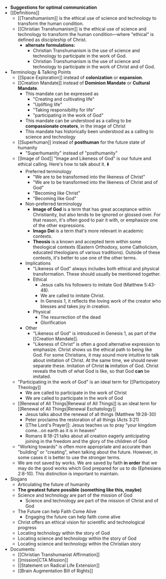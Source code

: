 - __Suggestions for optimal communication__
- [[Definitions]]
	- [[Transhumanism]] is the ethical use of science and technology to transform the human condition.
	- [[Christian Transhumanism]] is the ethical use of science and technology to transform the human condition—where "ethical" is defined as discipleship of Christ.
		- __alternate formulations:__
			- Christian Transhumanism is the use of science and technology to participate in the work of God.
			- Christian Transhumanism is the use of science and technology to participate in the work of Christ and of God.
- Terminology & Talking Points
	- [[Space Exploration]] instead of __colonization__ or __expansion__.
	- [[Creation Mandate]] instead of __Dominion Mandate__ or __Cultural Mandate__.
		- This mandate can be expressed as
			- "Creating and cultivating life"
			- "Uplifting life"
			- "Taking responsibility for life"
			- "participating in the work of God"
		- This mandate can be understood as a calling to be **compassionate creators**, in the image of Christ
		- This mandate has historically been understood as a calling to science and technology
	- [[Superhuman]] instead of __posthuman__ for the future state of humanity
		- "Superhumanity" instead of "posthumanity"
	- [[Image of God]] "Image and Likeness of God" is our future and ethical calling. Here's how to talk about it. ⬇️
		- Preferred terminology
			- "We are to be transformed into the likeness of Christ"
			- "We are to be transformed into the likeness of Christ and of God"
			- "Becoming like Christ"
			- "Becoming like God"
		- Non-preferred terminology
			- __Image of God__ is a term that has great acceptance within Christianity, but also tends to be ignored or glossed over. For that reason, it's often good to pair it with, or emphasize one of the other expressions.
			- __Imago Dei__ is a term that's more relevant in academic contexts.
			- __Theosis__ is a known and accepted term within some theological contexts (Eastern Orthodoxy, some Catholicism, educated theologians of various traditions). Outside of these contexts, it's better to use one of the other terms.
		- Implications
			- "Likeness of God" always includes both ethical and physical transformation. These should usually be mentioned together.
			- Ethical
				- Jesus calls his followers to imitate God (Matthew 5:43-48).
				- We are called to imitate Christ.
				- In Genesis 1, it reflects the loving work of the creator who blesses and takes joy in creation.
			- Physical
				- The resurrection of the dead
				- Glorification
		- Other
			- "Likeness of God" is introduced in Genesis 1, as part of the [[Creation Mandate]]. 
			- "Likeness of Christ" is often a good alternative expression to emphasize. Christ shows us the ethical path to being like God. For some Christians, it may sound more intuitive to talk about imitation of Christ. At the same time, we should never separate these. Imitation of Christ __is__ imitation of God. Christ reveals the truth of what God is like, so that God __can__ be imitated.
	- "Participating in the work of God" is an ideal term for [[Participatory Theology]]
		- We are called to participate in the work of Christ
		- We are called to participate in the work of God
	- [[Renewal of All Things|Renewal of All Things]] is an ideal term for [[Renewal of All Things|Renewal Eschatology]]
		- Jesus talks about the renewal of all things (Matthew 19:28-30)
		- Peter proclaims the restoration of all things (Acts 3:21)
		- [[The Lord's Prayer]]: Jesus teaches us to pray “your kingdom come…on earth as it is in heaven”
		- Romans 8:18-21 talks about all creation eagerly anticipating joining in the freedom and the glory of the children of God
	- "Working towards" is often more appropriate and accurate than "building" or "creating", when talking about the future. However, in some cases it is better to use the stronger terms.
	- We are not saved by works. We are saved by faith __in order__ that we may do the good works which God prepared for us to do (Ephesians 2:8-10). This distinction is important to maintain.
- Slogans
	- Articulating the future of humanity
	- __The greatest future possible__ **__(something like this, maybe)__**
	- Science and technology are part of the mission of God
		- Science and technology are part of the mission of Christ and of God
	- The Future can help Faith Come Alive
		- Engaging the future can help faith come alive
	- Christ offers an ethical vision for scientific and technological progress
	- Locating technology within the story of God
	- Locating science and technology within the story of God
	- Locating science and technology within the Christian story
- Documents:
	- [[Christian Transhumanist Affirmation]]
	- [[mission|CTA Mission]]
	- [[Statement on Radical Life Extension]]
	- [[Brain Augmentation Bill of Rights]]
